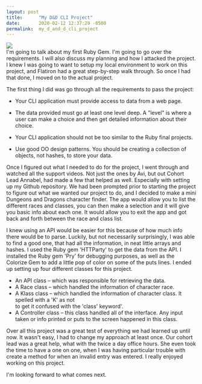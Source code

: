 ```yaml
---
layout: post
title:      "My D&D CLI Project"
date:       2020-02-12 12:37:29 -0500
permalink:  my_d_and_d_cli_project
---
```




![](http:/www.doubledanegames.com/wp-content/uploads/2017/10/dungeons-dragons.png)  
I'm going to talk about my first Ruby Gem. I'm going to go over the requirements. I will also discuss my planning and how I attacked the project. I knew I was going to want to setup my local environment to work on this project, and Flatiron had a great step-by-step walk through. So once I had that done, I moved on to the actual project. 

The first thing I did was go through all the requirements to pass the project:

* Your CLI application must provide access to data from a web page.
 
* The data provided must go at least one level deep. A "level" is where a user can make a choice and then get detailed information about their choice. 
 
* Your CLI application should not be too similar to the Ruby final projects.
 
* Use good OO design patterns. You should be creating a collection of objects, not hashes, to store your data.


Once I figured out what I needed to do for the project, I went through and watched all the support videos. Not just the ones by Avi, but out Cohort Lead Annabel, had made a few that helped as well. Especially with setting up my Github repository. We had been prompted prior to starting the project to figure out what we wanted our project to do, and I decided to make a mini Dungeons and Dragons character finder. The app would allow you to list the different races and classes, you can then make a selection and it will give you basic info about each one. It would allow you to exit the app and got back and forth between the race and class list. 

I knew using an API would be easier for this because of how much info there would be to parse. Luckily, but not necessarily surprisingly, I was able to find a good one, that had all the information, in neat little arrays and hashes. I used the Ruby gem 'HTTParty' to get the data from the API. I installed the Ruby gem 'Pry' for debugging purposes, as well as the Colorize Gem to add a little pop of color on some of the puts lines.  I ended up setting up four different classes for this project. 

* An API class – which was responsible for retrieving the data. 
* A Race class – which handled the information of character race.
* A Klass class – which handled the information of character class. It spelled with a 'K' as not   
 to get it confused with the 'class' keyword'.  
* A Controller class – this class handled all of the interface. Any input taken or info printed or 
puts to the screen happened in this class. 

Over all this project was a great test of everything we had learned up until now. It wasn't easy, I had to change my approach at least once. Our cohort lead was a great help, what with the twice a day office hours. She even took the time to have a one on one, when I was having particular trouble with create a method for when an invalid entry was entered. I really enjoyed working on this project. 

I'm looking forward to what comes next. 


